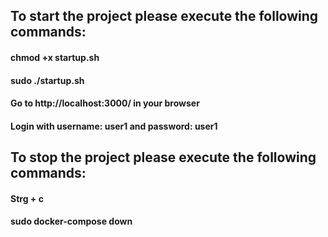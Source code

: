 ## To start the project please execute the following commands:

#### chmod +x startup.sh<br>
#### sudo ./startup.sh<br>

#### Go to http://localhost:3000/ in your browser<br>
#### Login with username: user1 and password: user1<br>


## To stop the project please execute the following commands:<br>

#### Strg + c<br>
#### sudo docker-compose down<br>

